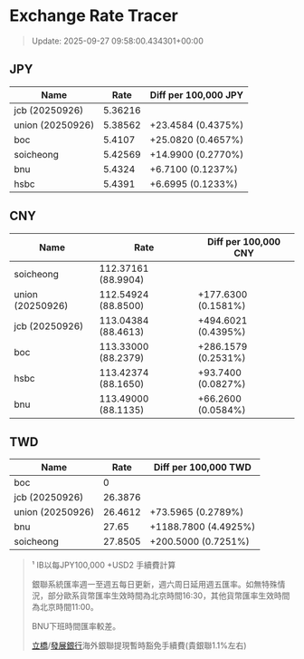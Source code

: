 # Exchange Rate Tracer

> Update: 2025-09-27 09:58:00.434301+00:00

## JPY

| Name             |    Rate | Diff per 100,000 JPY   |
|------------------|---------|------------------------|
| jcb (20250926)   | 5.36216 |                        |
| union (20250926) | 5.38562 | +23.4584 (0.4375%)     |
| boc              | 5.4107  | +25.0820 (0.4657%)     |
| soicheong        | 5.42569 | +14.9900 (0.2770%)     |
| bnu              | 5.4324  | +6.7100 (0.1237%)      |
| hsbc             | 5.4391  | +6.6995 (0.1233%)      |

## CNY

| Name             | Rate                | Diff per 100,000 CNY   |
|------------------|---------------------|------------------------|
| soicheong        | 112.37161	(88.9904) |                        |
| union (20250926) | 112.54924	(88.8500) | +177.6300 (0.1581%)    |
| jcb (20250926)   | 113.04384	(88.4613) | +494.6021 (0.4395%)    |
| boc              | 113.33000	(88.2379) | +286.1579 (0.2531%)    |
| hsbc             | 113.42374	(88.1650) | +93.7400 (0.0827%)     |
| bnu              | 113.49000	(88.1135) | +66.2600 (0.0584%)     |

## TWD

| Name             |    Rate | Diff per 100,000 TWD   |
|------------------|---------|------------------------|
| boc              |  0      |                        |
| jcb (20250926)   | 26.3876 |                        |
| union (20250926) | 26.4612 | +73.5965 (0.2789%)     |
| bnu              | 27.65   | +1188.7800 (4.4925%)   |
| soicheong        | 27.8505 | +200.5000 (0.7251%)    |


> ¹ IB以每JPY100,000 +USD2 手續費計算
>
> 銀聯系統匯率週一至週五每日更新，週六周日延用週五匯率。如無特殊情況，部分歐系貨幣匯率生效時間為北京時間16:30，其他貨幣匯率生效時間為北京時間11:00。
>
> BNU下班時間匯率較差。
>
> [立橋](https://www.wlbank.com.mo/uploads/ueditor/file/20181211/1544536513900230.pdf)/[發展銀行](https://www.mdb.com.mo/Service_Charges_20230728.pdf)海外銀聯提現暫時豁免手續費(貴銀聯1.1%左右)

